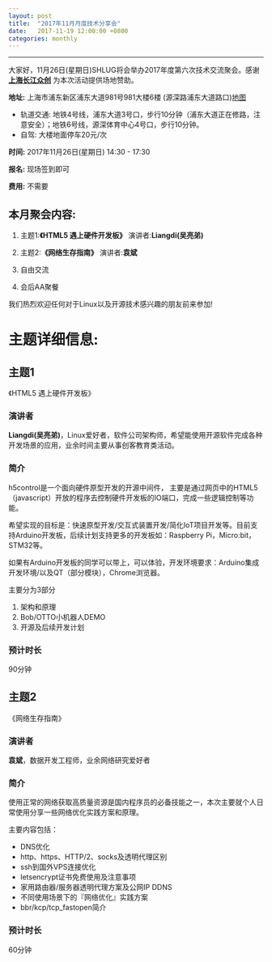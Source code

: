 ```yaml
---
layout: post
title:  "2017年11月月度技术分享会"
date:   2017-11-19 12:00:00 +0800
categories: monthly
---
```

--------------------------------------------------------------------------------
大家好，11月26日(星期日)SHLUG将会举办2017年度第六次技术交流聚会。感谢 [**上海长江众创**](https://www.cjzc.net.cn/) 为本次活动提供场地赞助。

**地址:** 上海市浦东新区浦东大道981号981大楼6楼 (源深路浦东大道路口)[地图](http://ditu.amap.com/place/B00156E476) 

- 轨道交通: 地铁4号线，浦东大道3号口，步行10分钟（浦东大道正在修路，注意安全）；地铁6号线，源深体育中心4号口，步行10分钟。
- 自驾: 大楼地面停车20元/次

**时间:** 2017年11月26日(星期日) 14:30 - 17:30

**报名:** 现场签到即可

**费用:** 不需要

本月聚会内容:
---------------
1. 主题1:**《HTML5 遇上硬件开发板》** 演讲者:**Liangdi(吴亮弟)**

2. 主题2:**《网络生存指南》** 演讲者:**袁斌**

4. 自由交流

5. 会后AA聚餐

我们热烈欢迎任何对于Linux以及开源技术感兴趣的朋友前来参加!

# 主题详细信息:
## 主题1
《HTML5 遇上硬件开发板》

### 演讲者
**Liangdi(吴亮弟)**，Linux爱好者，软件公司架构师，希望能使用开源软件完成各种开发场景的应用，业余时间主要从事创客教育类活动。

### 简介
h5control是一个面向硬件原型开发的开源中间件， 主要是通过网页中的HTML5（javascript）开放的程序去控制硬件开发板的IO端口，完成一些逻辑控制等功能。

希望实现的目标是：快速原型开发/交互式装置开发/简化IoT项目开发等。目前支持Arduino开发板，后续计划支持更多的开发板如：Raspberry Pi，Micro:bit，STM32等。

如果有Arduino开发板的同学可以带上，可以体验，开发环境要求：Arduino集成开发环境/以及QT（部分模块），Chrome浏览器。

主要分为3部分

1. 架构和原理
2. Bob/OTTO小机器人DEMO
3. 开源及后续开发计划

### 预计时长
90分钟

## 主题2
《网络生存指南》

### 演讲者
**袁斌**，数据开发工程师，业余网络研究爱好者

### 简介

使用正常的网络获取高质量资源是国内程序员的必备技能之一，本次主要就个人日常使用分享一些网络优化实践方案和原理。

主要内容包括：
- DNS优化
- http、https、HTTP/2、socks及透明代理区别
- ssh到国外VPS连接优化
- letsencrypt证书免费使用及注意事项
- 家用路由器/服务器透明代理方案及公网IP DDNS
- 不同使用场景下的『网络优化』实践方案
- bbr/kcp/tcp_fastopen简介

### 预计时长
60分钟
